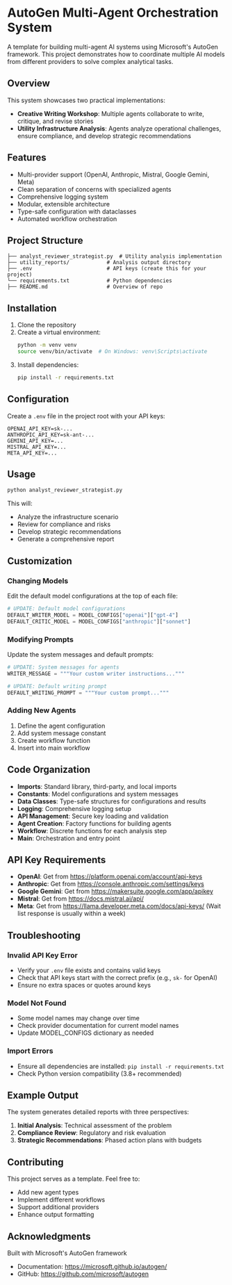 # AutoGen Multi-Agent Orchestration System

A template for building multi-agent AI systems using Microsoft's AutoGen framework. This project demonstrates how to coordinate multiple AI models from different providers to solve complex analytical tasks.

## Overview

This system showcases two practical implementations:
- **Creative Writing Workshop**: Multiple agents collaborate to write, critique, and revise stories
- **Utility Infrastructure Analysis**: Agents analyze operational challenges, ensure compliance, and develop strategic recommendations

## Features

- Multi-provider support (OpenAI, Anthropic, Mistral, Google Gemini, Meta)
- Clean separation of concerns with specialized agents
- Comprehensive logging system
- Modular, extensible architecture
- Type-safe configuration with dataclasses
- Automated workflow orchestration

## Project Structure

```
├── analyst_reviewer_strategist.py  # Utility analysis implementation
├── utility_reports/            # Analysis output directory
├── .env                        # API keys (create this for your project)
└── requirements.txt            # Python dependencies
├── README.md                   # Overview of repo
```

## Installation

1. Clone the repository
2. Create a virtual environment:
   ```bash
   python -m venv venv
   source venv/bin/activate  # On Windows: venv\Scripts\activate
   ```
3. Install dependencies:
   ```bash
   pip install -r requirements.txt
   ```

## Configuration

Create a `.env` file in the project root with your API keys:

```env
OPENAI_API_KEY=sk-...
ANTHROPIC_API_KEY=sk-ant-...
GEMINI_API_KEY=...
MISTRAL_API_KEY=...
META_API_KEY=...
```

## Usage

```bash
python analyst_reviewer_strategist.py
```

This will:
- Analyze the infrastructure scenario
- Review for compliance and risks
- Develop strategic recommendations
- Generate a comprehensive report

## Customization

### Changing Models

Edit the default model configurations at the top of each file:

```python
# UPDATE: Default model configurations
DEFAULT_WRITER_MODEL = MODEL_CONFIGS["openai"]["gpt-4"]
DEFAULT_CRITIC_MODEL = MODEL_CONFIGS["anthropic"]["sonnet"]
```

### Modifying Prompts

Update the system messages and default prompts:

```python
# UPDATE: System messages for agents
WRITER_MESSAGE = """Your custom writer instructions..."""

# UPDATE: Default writing prompt
DEFAULT_WRITING_PROMPT = """Your custom prompt..."""
```

### Adding New Agents

1. Define the agent configuration
2. Add system message constant
3. Create workflow function
4. Insert into main workflow

## Code Organization

- **Imports**: Standard library, third-party, and local imports
- **Constants**: Model configurations and system messages
- **Data Classes**: Type-safe structures for configurations and results
- **Logging**: Comprehensive logging setup
- **API Management**: Secure key loading and validation
- **Agent Creation**: Factory functions for building agents
- **Workflow**: Discrete functions for each analysis step
- **Main**: Orchestration and entry point

## API Key Requirements

- **OpenAI**: Get from https://platform.openai.com/account/api-keys
- **Anthropic**: Get from https://console.anthropic.com/settings/keys
- **Google Gemini**: Get from https://makersuite.google.com/app/apikey
- **Mistral**: Get from https://docs.mistral.ai/api/
- **Meta**: Get from https://llama.developer.meta.com/docs/api-keys/ (Wait list response is usually within a week)

## Troubleshooting

### Invalid API Key Error
- Verify your `.env` file exists and contains valid keys
- Check that API keys start with the correct prefix (e.g., `sk-` for OpenAI)
- Ensure no extra spaces or quotes around keys

### Model Not Found
- Some model names may change over time
- Check provider documentation for current model names
- Update MODEL_CONFIGS dictionary as needed

### Import Errors
- Ensure all dependencies are installed: `pip install -r requirements.txt`
- Check Python version compatibility (3.8+ recommended)

## Example Output

The system generates detailed reports with three perspectives:

1. **Initial Analysis**: Technical assessment of the problem
2. **Compliance Review**: Regulatory and risk evaluation  
3. **Strategic Recommendations**: Phased action plans with budgets

## Contributing

This project serves as a template. Feel free to:
- Add new agent types
- Implement different workflows
- Support additional providers
- Enhance output formatting


## Acknowledgments

Built with Microsoft's AutoGen framework
- Documentation: https://microsoft.github.io/autogen/
- GitHub: https://github.com/microsoft/autogen